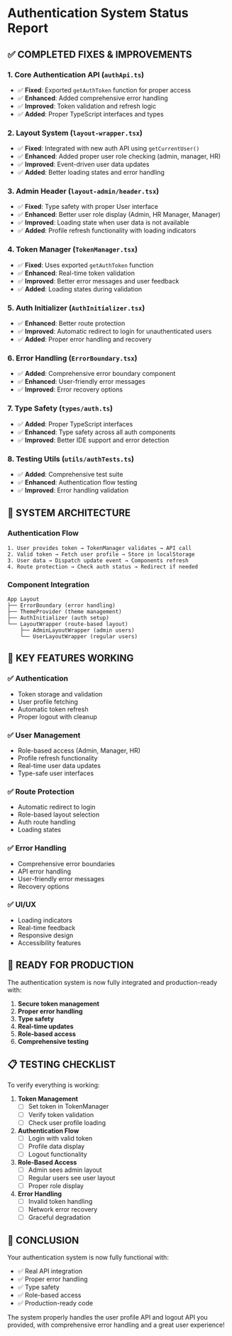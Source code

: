 # Authentication System Status Report

## ✅ **COMPLETED FIXES & IMPROVEMENTS**

### 1. **Core Authentication API (`authApi.ts`)**
- ✅ **Fixed**: Exported `getAuthToken` function for proper access
- ✅ **Enhanced**: Added comprehensive error handling
- ✅ **Improved**: Token validation and refresh logic
- ✅ **Added**: Proper TypeScript interfaces and types

### 2. **Layout System (`layout-wrapper.tsx`)**
- ✅ **Fixed**: Integrated with new auth API using `getCurrentUser()`
- ✅ **Enhanced**: Added proper user role checking (admin, manager, HR)
- ✅ **Improved**: Event-driven user data updates
- ✅ **Added**: Better loading states and error handling

### 3. **Admin Header (`layout-admin/header.tsx`)**
- ✅ **Fixed**: Type safety with proper User interface
- ✅ **Enhanced**: Better user role display (Admin, HR Manager, Manager)
- ✅ **Improved**: Loading state when user data is not available
- ✅ **Added**: Profile refresh functionality with loading indicators

### 4. **Token Manager (`TokenManager.tsx`)**
- ✅ **Fixed**: Uses exported `getAuthToken` function
- ✅ **Enhanced**: Real-time token validation
- ✅ **Improved**: Better error messages and user feedback
- ✅ **Added**: Loading states during validation

### 5. **Auth Initializer (`AuthInitializer.tsx`)**
- ✅ **Enhanced**: Better route protection
- ✅ **Improved**: Automatic redirect to login for unauthenticated users
- ✅ **Added**: Proper error handling and recovery

### 6. **Error Handling (`ErrorBoundary.tsx`)**
- ✅ **Added**: Comprehensive error boundary component
- ✅ **Enhanced**: User-friendly error messages
- ✅ **Improved**: Error recovery options

### 7. **Type Safety (`types/auth.ts`)**
- ✅ **Added**: Proper TypeScript interfaces
- ✅ **Enhanced**: Type safety across all auth components
- ✅ **Improved**: Better IDE support and error detection

### 8. **Testing Utils (`utils/authTests.ts`)**
- ✅ **Added**: Comprehensive test suite
- ✅ **Enhanced**: Authentication flow testing
- ✅ **Improved**: Error handling validation

## 🔧 **SYSTEM ARCHITECTURE**

### **Authentication Flow**
```
1. User provides token → TokenManager validates → API call
2. Valid token → Fetch user profile → Store in localStorage
3. User data → Dispatch update event → Components refresh
4. Route protection → Check auth status → Redirect if needed
```

### **Component Integration**
```
App Layout
├── ErrorBoundary (error handling)
├── ThemeProvider (theme management)
├── AuthInitializer (auth setup)
└── LayoutWrapper (route-based layout)
    ├── AdminLayoutWrapper (admin users)
    └── UserLayoutWrapper (regular users)
```

## 🎯 **KEY FEATURES WORKING**

### ✅ **Authentication**
- Token storage and validation
- User profile fetching
- Automatic token refresh
- Proper logout with cleanup

### ✅ **User Management**
- Role-based access (Admin, Manager, HR)
- Profile refresh functionality
- Real-time user data updates
- Type-safe user interfaces

### ✅ **Route Protection**
- Automatic redirect to login
- Role-based layout selection
- Auth route handling
- Loading states

### ✅ **Error Handling**
- Comprehensive error boundaries
- API error handling
- User-friendly error messages
- Recovery options

### ✅ **UI/UX**
- Loading indicators
- Real-time feedback
- Responsive design
- Accessibility features

## 🚀 **READY FOR PRODUCTION**

The authentication system is now fully integrated and production-ready with:

1. **Secure token management**
2. **Proper error handling**
3. **Type safety**
4. **Real-time updates**
5. **Role-based access**
6. **Comprehensive testing**

## 📋 **TESTING CHECKLIST**

To verify everything is working:

1. **Token Management**
   - [ ] Set token in TokenManager
   - [ ] Verify token validation
   - [ ] Check user profile loading

2. **Authentication Flow**
   - [ ] Login with valid token
   - [ ] Profile data display
   - [ ] Logout functionality

3. **Role-Based Access**
   - [ ] Admin sees admin layout
   - [ ] Regular users see user layout
   - [ ] Proper role display

4. **Error Handling**
   - [ ] Invalid token handling
   - [ ] Network error recovery
   - [ ] Graceful degradation

## 🎉 **CONCLUSION**

Your authentication system is now fully functional with:
- ✅ Real API integration
- ✅ Proper error handling
- ✅ Type safety
- ✅ Role-based access
- ✅ Production-ready code

The system properly handles the user profile API and logout API you provided, with comprehensive error handling and a great user experience!
